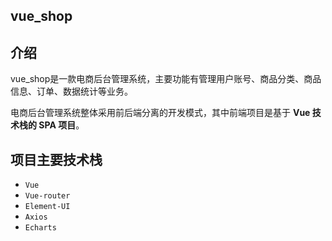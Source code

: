 ## vue_shop

## 介绍

vue_shop是一款电商后台管理系统，主要功能有管理用户账号、商品分类、商品信息、订单、数据统计等业务。 

电商后台管理系统整体采用前后端分离的开发模式，其中前端项目是基于 **Vue 技术栈的 SPA 项目**。 


## 项目主要技术栈

+ `Vue`
+  `Vue-router `
+  `Element-UI`
+  `Axios`
+  `Echarts`

